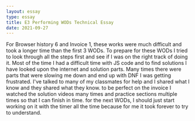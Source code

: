 ```yaml
---
layout: essay
type: essay
title: E3 Performing WODs Technical Essay
date: 2021-09-27
---
```



For Browser history 6 and Invoice 1, these works were much difficult and took a longer time than the first 3 WODs. To prepare for these WODs I tried to look through all the steps first and see if I was on the right track of doing it. Most of the time I had a difficult time with JS code and to find solutions I have looked upon the internet and solution parts. Many times there were parts that were slowing me down and end up with DNF I was getting frustrated. I've talked to many of my classmates for help and I shared what I know and they shared what they know. to be perfect on the invoice I watched the solution videos many times and practice sections multiple times so that I can finish in time. for the next WODs, I should just start working on it with the timer all the time because for me it took forever to try to understand. 
